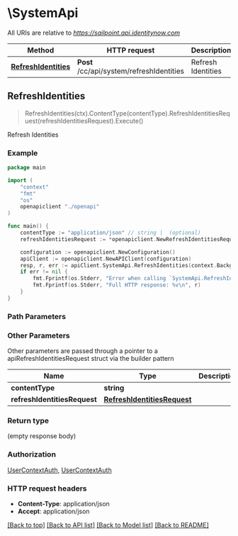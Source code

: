 # \SystemApi

All URIs are relative to *https://sailpoint.api.identitynow.com*

Method | HTTP request | Description
------------- | ------------- | -------------
[**RefreshIdentities**](SystemApi.md#RefreshIdentities) | **Post** /cc/api/system/refreshIdentities | Refresh Identities



## RefreshIdentities

> RefreshIdentities(ctx).ContentType(contentType).RefreshIdentitiesRequest(refreshIdentitiesRequest).Execute()

Refresh Identities



### Example

```go
package main

import (
    "context"
    "fmt"
    "os"
    openapiclient "./openapi"
)

func main() {
    contentType := "application/json" // string |  (optional)
    refreshIdentitiesRequest := *openapiclient.NewRefreshIdentitiesRequest() // RefreshIdentitiesRequest |  (optional)

    configuration := openapiclient.NewConfiguration()
    apiClient := openapiclient.NewAPIClient(configuration)
    resp, r, err := apiClient.SystemApi.RefreshIdentities(context.Background()).ContentType(contentType).RefreshIdentitiesRequest(refreshIdentitiesRequest).Execute()
    if err != nil {
        fmt.Fprintf(os.Stderr, "Error when calling `SystemApi.RefreshIdentities``: %v\n", err)
        fmt.Fprintf(os.Stderr, "Full HTTP response: %v\n", r)
    }
}
```

### Path Parameters



### Other Parameters

Other parameters are passed through a pointer to a apiRefreshIdentitiesRequest struct via the builder pattern


Name | Type | Description  | Notes
------------- | ------------- | ------------- | -------------
 **contentType** | **string** |  | 
 **refreshIdentitiesRequest** | [**RefreshIdentitiesRequest**](RefreshIdentitiesRequest.md) |  | 

### Return type

 (empty response body)

### Authorization

[UserContextAuth](../README.md#UserContextAuth), [UserContextAuth](../README.md#UserContextAuth)

### HTTP request headers

- **Content-Type**: application/json
- **Accept**: application/json

[[Back to top]](#) [[Back to API list]](../README.md#documentation-for-api-endpoints)
[[Back to Model list]](../README.md#documentation-for-models)
[[Back to README]](../README.md)

